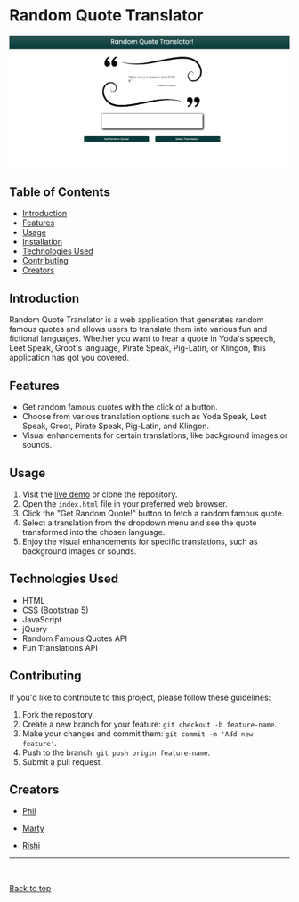 # Random Quote Translator

[![Project Banner](./assets/images/landing-page.png)](./assets/images/landing-page.png)

## Table of Contents

- [Introduction](#introduction)
- [Features](#features)
- [Usage](#usage)
- [Installation](#installation)
- [Technologies Used](#technologies-used)
- [Contributing](#contributing)
- [Creators](#creators)

## Introduction

Random Quote Translator is a web application that generates random famous quotes and allows users to translate them into various fun and fictional languages. Whether you want to hear a quote in Yoda's speech, Leet Speak, Groot's language, Pirate Speak, Pig-Latin, or Klingon, this application has got you covered.

## Features

- Get random famous quotes with the click of a button.
- Choose from various translation options such as Yoda Speak, Leet Speak, Groot, Pirate Speak, Pig-Latin, and Klingon.
- Visual enhancements for certain translations, like background images or sounds.

## Usage

1. Visit the [live demo](#) or clone the repository.
2. Open the `index.html` file in your preferred web browser.
3. Click the "Get Random Quote!" button to fetch a random famous quote.
4. Select a translation from the dropdown menu and see the quote transformed into the chosen language.
5. Enjoy the visual enhancements for specific translations, such as background images or sounds.

## Technologies Used

- HTML
- CSS (Bootstrap 5)
- JavaScript
- jQuery
- Random Famous Quotes API
- Fun Translations API

## Contributing

If you'd like to contribute to this project, please follow these guidelines:

1. Fork the repository.
2. Create a new branch for your feature: `git checkout -b feature-name`.
3. Make your changes and commit them: `git commit -m 'Add new feature'`.
4. Push to the branch: `git push origin feature-name`.
5. Submit a pull request.

## Creators

- [Phil](https://github.com/plucafo)

- [Marty](https://github.com/mlofaso)

- [Rishi](https://github.com/zafeera1)

<hr>

<br>

[Back to top](#)
